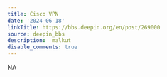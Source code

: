 ```yaml
---
title: Cisco VPN
date: '2024-06-18'
linkTitle: https://bbs.deepin.org/en/post/269000
source: deepin_bbs
description:  malkut 
disable_comments: true
---
```

NA
